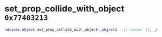 # set_prop_collide_with_object `0x77403213`

```lua
natives.object.set_prop_collide_with_object(_object1 --[[ number ]], _object2 _--[[ number ]], _collide --[[ boolean ]])
```